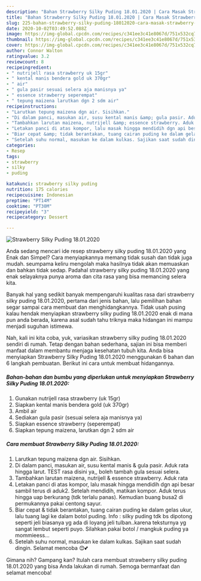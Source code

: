 ```yaml
---
description: "Bahan Strawberry Silky Puding 18.01.2020 | Cara Masak Strawberry Silky Puding 18.01.2020 Yang Lezat"
title: "Bahan Strawberry Silky Puding 18.01.2020 | Cara Masak Strawberry Silky Puding 18.01.2020 Yang Lezat"
slug: 225-bahan-strawberry-silky-puding-18012020-cara-masak-strawberry-silky-puding-18012020-yang-lezat
date: 2020-10-02T03:49:52.088Z
image: https://img-global.cpcdn.com/recipes/c341ee3c41e8067d/751x532cq70/strawberry-silky-puding-18012020-foto-resep-utama.jpg
thumbnail: https://img-global.cpcdn.com/recipes/c341ee3c41e8067d/751x532cq70/strawberry-silky-puding-18012020-foto-resep-utama.jpg
cover: https://img-global.cpcdn.com/recipes/c341ee3c41e8067d/751x532cq70/strawberry-silky-puding-18012020-foto-resep-utama.jpg
author: Connor Walton
ratingvalue: 3.2
reviewcount: 8
recipeingredient:
- " nutrijell rasa strawberry uk 15gr"
- " kental manis bendera gold uk 370gr"
- " air"
- " gula pasir sesuai selera aja manisnya ya"
- " essence strawberry seperempat"
- " tepung maizena larutkan dgn 2 sdm air"
recipeinstructions:
- "Larutkan tepung maizena dgn air. Sisihkan."
- "Di dalam panci, masukan air, susu kental manis &amp; gula pasir. Aduk rata hingga larut. TEST rasa disini ya,, boleh tambah gula sesuai selera."
- "Tambahkan larutan maizena, nutrijell &amp; essence strawberry. Aduk rata"
- "Letakan panci di atas kompor, lalu masak hingga mendidih dgn api besar sambil terus di aduk2. Setelah mendidih, matikan kompor. Aduk terus hingga uap berkurang (tdk terlalu panas). Kemudian buang busa2 di permukannya pakai centong sayur."
- "Biar cepat &amp; tidak berantakan, tuang cairan puding ke dalam gelas ukur, lalu tuang lagi ke dalam botol puding. Info : silky puding tdk bs dipotong seperti jeli biasanya yg ada di loyang jeli tulban..karena teksturnya yg sangat lembut seperti puyo. Silahkan pakai botol / mangkuk puding ya mommieess..."
- "Setelah suhu normal, masukan ke dalam kulkas. Sajikan saat sudah dingin. Selamat mencoba 😊💕"
categories:
- Resep
tags:
- strawberry
- silky
- puding

katakunci: strawberry silky puding 
nutrition: 175 calories
recipecuisine: Indonesian
preptime: "PT14M"
cooktime: "PT30M"
recipeyield: "3"
recipecategory: Dessert

---
```



![Strawberry Silky Puding 18.01.2020](https://img-global.cpcdn.com/recipes/c341ee3c41e8067d/751x532cq70/strawberry-silky-puding-18012020-foto-resep-utama.jpg)

Anda sedang mencari ide resep strawberry silky puding 18.01.2020 yang Enak dan Simpel? Cara menyiapkannya memang tidak susah dan tidak juga mudah. seumpama keliru mengolah maka hasilnya tidak akan memuaskan dan bahkan tidak sedap. Padahal strawberry silky puding 18.01.2020 yang enak selayaknya punya aroma dan cita rasa yang bisa memancing selera kita.



Banyak hal yang sedikit banyak mempengaruhi kualitas rasa dari strawberry silky puding 18.01.2020, pertama dari jenis bahan, lalu pemilihan bahan segar sampai cara membuat dan menghidangkannya. Tidak usah pusing kalau hendak menyiapkan strawberry silky puding 18.01.2020 enak di mana pun anda berada, karena asal sudah tahu triknya maka hidangan ini mampu menjadi suguhan istimewa.


Nah, kali ini kita coba, yuk, variasikan strawberry silky puding 18.01.2020 sendiri di rumah. Tetap dengan bahan sederhana, sajian ini bisa memberi manfaat dalam membantu menjaga kesehatan tubuh kita. Anda bisa menyiapkan Strawberry Silky Puding 18.01.2020 menggunakan 6 bahan dan 6 langkah pembuatan. Berikut ini cara untuk membuat hidangannya.

<!--inarticleads1-->

##### Bahan-bahan dan bumbu yang diperlukan untuk menyiapkan Strawberry Silky Puding 18.01.2020:

1. Gunakan  nutrijell rasa strawberry (uk 15gr)
1. Siapkan  kental manis bendera gold (uk 370gr)
1. Ambil  air
1. Sediakan  gula pasir (sesuai selera aja manisnya ya)
1. Siapkan  essence strawberry (seperempat)
1. Siapkan  tepung maizena, larutkan dgn 2 sdm air




<!--inarticleads2-->

##### Cara membuat Strawberry Silky Puding 18.01.2020:

1. Larutkan tepung maizena dgn air. Sisihkan.
1. Di dalam panci, masukan air, susu kental manis &amp; gula pasir. Aduk rata hingga larut. TEST rasa disini ya,, boleh tambah gula sesuai selera.
1. Tambahkan larutan maizena, nutrijell &amp; essence strawberry. Aduk rata
1. Letakan panci di atas kompor, lalu masak hingga mendidih dgn api besar sambil terus di aduk2. Setelah mendidih, matikan kompor. Aduk terus hingga uap berkurang (tdk terlalu panas). Kemudian buang busa2 di permukannya pakai centong sayur.
1. Biar cepat &amp; tidak berantakan, tuang cairan puding ke dalam gelas ukur, lalu tuang lagi ke dalam botol puding. Info : silky puding tdk bs dipotong seperti jeli biasanya yg ada di loyang jeli tulban..karena teksturnya yg sangat lembut seperti puyo. Silahkan pakai botol / mangkuk puding ya mommieess...
1. Setelah suhu normal, masukan ke dalam kulkas. Sajikan saat sudah dingin. Selamat mencoba 😊💕




Gimana nih? Gampang kan? Itulah cara membuat strawberry silky puding 18.01.2020 yang bisa Anda lakukan di rumah. Semoga bermanfaat dan selamat mencoba!
